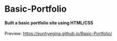 # Basic-Portfolio
#### Built a basic portfolio site using HTML/CSS

Preview: https://eunhyegina.github.io/Basic-Portfolio/
